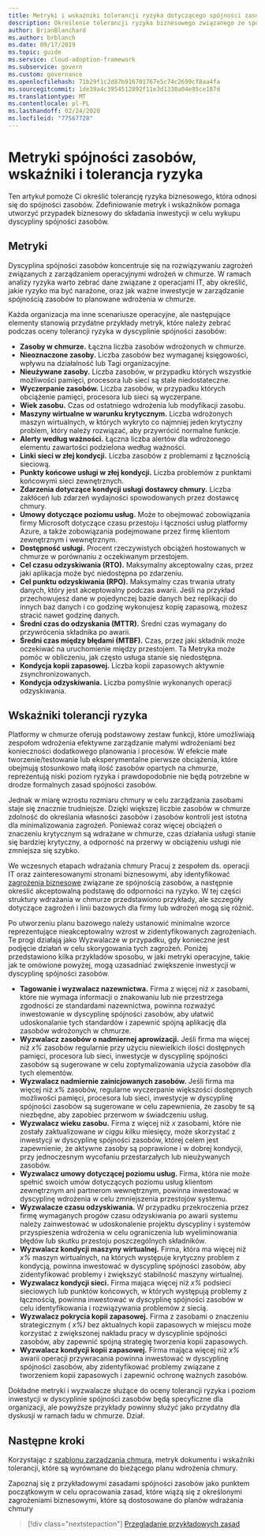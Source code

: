 ```yaml
---
title: Metryki i wskaźniki tolerancji ryzyka dotyczącego spójności zasobów
description: Określenie tolerancji ryzyka biznesowego związanego ze spójnością zasobów w strukturze Microsoft Cloud wdrażania dla platformy Azure.
author: BrianBlanchard
ms.author: brblanch
ms.date: 09/17/2019
ms.topic: guide
ms.service: cloud-adoption-framework
ms.subservice: govern
ms.custom: governance
ms.openlocfilehash: 71b29f1c2d87b916701767e5c74c2699cf8aa4fa
ms.sourcegitcommit: 1de39a4c3954512892f11e3d1330a04e95ce187d
ms.translationtype: MT
ms.contentlocale: pl-PL
ms.lasthandoff: 02/24/2020
ms.locfileid: "77567728"
---
```

# <a name="resource-consistency-metrics-indicators-and-risk-tolerance"></a>Metryki spójności zasobów, wskaźniki i tolerancja ryzyka

Ten artykuł pomoże Ci określić tolerancję ryzyka biznesowego, która odnosi się do spójności zasobów. Zdefiniowanie metryk i wskaźników pomaga utworzyć przypadek biznesowy do składania inwestycji w celu wykupu dyscypliny spójności zasobów.

## <a name="metrics"></a>Metryki

Dyscyplina spójności zasobów koncentruje się na rozwiązywaniu zagrożeń związanych z zarządzaniem operacyjnymi wdrożeń w chmurze. W ramach analizy ryzyka warto zebrać dane związane z operacjami IT, aby określić, jakie ryzyko ma być narażone, oraz jak ważne inwestycje w zarządzanie spójnością zasobów to planowane wdrożenia w chmurze.

Każda organizacja ma inne scenariusze operacyjne, ale następujące elementy stanowią przydatne przykłady metryk, które należy zebrać podczas oceny tolerancji ryzyka w dyscyplinie spójności zasobów:

- **Zasoby w chmurze.** Łączna liczba zasobów wdrożonych w chmurze.
- **Nieoznaczone zasoby.** Liczba zasobów bez wymaganej księgowości, wpływu na działalność lub Tagi organizacyjne.
- **Nieużywane zasoby.** Liczba zasobów, w przypadku których wszystkie możliwości pamięci, procesora lub sieci są stale niedostateczne.
- **Wyczerpanie zasobów.** Liczba zasobów, w przypadku których obciążenie pamięci, procesora lub sieci są wyczerpane.
- **Wiek zasobu.** Czas od ostatniego wdrożenia lub modyfikacji zasobu.
- **Maszyny wirtualne w warunku krytycznym.** Liczba wdrożonych maszyn wirtualnych, w których wykryto co najmniej jeden krytyczny problem, który należy rozwiązać, aby przywrócić normalne funkcje.
- **Alerty według ważności.** Łączna liczba alertów dla wdrożonego elementu zawartości podzielona według ważności.
- **Linki sieci w złej kondycji.** Liczba zasobów z problemami z łącznością sieciową.
- **Punkty końcowe usługi w złej kondycji.** Liczba problemów z punktami końcowymi sieci zewnętrznych.
- **Zdarzenia dotyczące kondycji usługi dostawcy chmury.** Liczba zakłóceń lub zdarzeń wydajności spowodowanych przez dostawcę chmury.
- **Umowy dotyczące poziomu usług.** Może to obejmować zobowiązania firmy Microsoft dotyczące czasu przestoju i łączności usług platformy Azure, a także zobowiązania podejmowane przez firmę klientom zewnętrznym i wewnętrznym.
- **Dostępność usługi.** Procent rzeczywistych obciążeń hostowanych w chmurze w porównaniu z oczekiwanym przestojem.
- **Cel czasu odzyskiwania (RTO).** Maksymalny akceptowalny czas, przez jaki aplikacja może być niedostępna po zdarzeniu.
- **Cel punktu odzyskiwania (RPO).** Maksymalny czas trwania utraty danych, który jest akceptowalny podczas awarii. Jeśli na przykład przechowujesz dane w pojedynczej bazie danych bez replikacji do innych baz danych i co godzinę wykonujesz kopię zapasową, możesz stracić nawet godzinę danych.
- **Średni czas do odzyskania (MTTR).** Średni czas wymagany do przywrócenia składnika po awarii.
- **Średni czas między błędami (MTBF).** Czas, przez jaki składnik może oczekiwać na uruchomienie między przestojem. Ta Metryka może pomóc w obliczeniu, jak często usługa stanie się niedostępna.
- **Kondycja kopii zapasowej.** Liczba kopii zapasowych aktywnie zsynchronizowanych.
- **Kondycja odzyskiwania.** Liczba pomyślnie wykonanych operacji odzyskiwania.

## <a name="risk-tolerance-indicators"></a>Wskaźniki tolerancji ryzyka

Platformy w chmurze oferują podstawowy zestaw funkcji, które umożliwiają zespołom wdrożenia efektywne zarządzanie małymi wdrożeniami bez konieczności dodatkowego planowania i procesów. W efekcie małe tworzenie/testowanie lub eksperymentalne pierwsze obciążenia, które obejmują stosunkowo małą ilość zasobów opartych na chmurze, reprezentują niski poziom ryzyka i prawdopodobnie nie będą potrzebne w drodze formalnych zasad spójności zasobów.

Jednak w miarę wzrostu rozmiaru chmury w celu zarządzania zasobami staje się znacznie trudniejsze. Dzięki większej liczbie zasobów w chmurze zdolność do określania własności zasobów i zasobów kontroli jest istotna dla minimalizowania zagrożeń. Ponieważ coraz więcej obciążeń o znaczeniu krytycznym są wdrażane w chmurze, czas działania usługi stanie się bardziej krytyczny, a odporność na przerwy w obciążeniu usługi nie zmniejsza się szybko.

We wczesnych etapach wdrażania chmury Pracuj z zespołem ds. operacji IT oraz zainteresowanymi stronami biznesowymi, aby identyfikować [zagrożenia biznesowe](./business-risks.md) związane ze spójnością zasobów, a następnie określić akceptowalną podstawę do odporności na ryzyko. W tej części struktury wdrażania w chmurze przedstawiono przykłady, ale szczegóły dotyczące zagrożeń i linii bazowych dla firmy lub wdrożeń mogą się różnić.

Po utworzeniu planu bazowego należy ustanowić minimalne wzorce reprezentujące nieakceptowalny wzrost w zidentyfikowanych zagrożeniach. Te progi działają jako Wyzwalacze w przypadku, gdy konieczne jest podjęcie działań w celu skorygowania tych zagrożeń. Poniżej przedstawiono kilka przykładów sposobu, w jaki metryki operacyjne, takie jak te omówione powyżej, mogą uzasadniać zwiększenie inwestycji w dyscyplinę spójności zasobów.

- **Tagowanie i wyzwalacz nazewnictwa.** Firma z więcej niż _x_ zasobami, które nie wymaga informacji o znakowaniu lub nie przestrzega zgodności ze standardami nazewnictwa, powinna rozważyć inwestowanie w dyscyplinę spójności zasobów, aby ułatwić udoskonalanie tych standardów i zapewnić spójną aplikację dla zasobów wdrożonych w chmurze.
- **Wyzwalacz zasobów o nadmiernej aprowizacji.** Jeśli firma ma więcej niż _x%_ zasobów regularnie przy użyciu niewielkich ilości dostępnych pamięci, procesora lub sieci, inwestycje w dyscyplinę spójności zasobów są sugerowane w celu zoptymalizowania użycia zasobów dla tych elementów.
- **Wyzwalacz nadmiernie zainicjowanych zasobów.** Jeśli firma ma więcej niż _x%_ zasobów, regularne wyczerpanie większości dostępnych możliwości pamięci, procesora lub sieci, inwestycje w dyscyplinę spójności zasobów są sugerowane w celu zapewnienia, że zasoby te są niezbędne, aby zapobiec przerwom w świadczeniu usług.
- **Wyzwalacz wieku zasobu.** Firma z więcej niż _x_ zasobami, które nie zostały zaktualizowane _w ciągu kilku_ miesięcy, może skorzystać z inwestycji w dyscyplinę spójności zasobów, której celem jest zapewnienie, że aktywne zasoby są poprawione i w dobrej kondycji, przy jednoczesnym wycofaniu przestarzałych lub nieużywanych zasobów.
- **Wyzwalacz umowy dotyczącej poziomu usług.** Firma, która nie może spełnić swoich umów dotyczących poziomu usług klientom zewnętrznym ani partnerom wewnętrznym, powinna inwestować w dyscyplinę wdrożenia w celu zmniejszenia przestojów systemu.
- **Wyzwalacze czasu odzyskiwania.** W przypadku przekroczenia przez firmę wymaganych progów czasu odzyskiwania po awarii systemu należy zainwestować w udoskonalenie projektu dyscypliny i systemów przyspieszenia wdrożenia w celu ograniczenia lub wyeliminowania błędów lub skutku przestoju poszczególnych składników.
- **Wyzwalacz kondycji maszyny wirtualnej.** Firma, która ma więcej niż _x%_ maszyn wirtualnych, na których występuje krytyczny problem z kondycją, powinna inwestować w dyscyplinę spójności zasobów, aby zidentyfikować problemy i zwiększyć stabilność maszyny wirtualnej.
- **Wyzwalacz kondycji sieci.** Firma mająca więcej niż _x%_ podsieci sieciowych lub punktów końcowych, w których występują problemy z łącznością, powinna inwestować w dyscyplinę spójności zasobów w celu identyfikowania i rozwiązywania problemów z siecią.
- **Wyzwalacz pokrycia kopii zapasowej.** Firma z zasobami o znaczeniu strategicznym ( _x%)_ bez aktualnych kopii zapasowych w miejscu może korzystać z zwiększonej nakładu pracy w dyscyplinie spójności zasobów, aby zapewnić spójną strategię tworzenia kopii zapasowych.
- **Wyzwalacz kondycji kopii zapasowej.** Firma mająca więcej niż _x%_ awarii operacji przywracania powinna inwestować w dyscyplinę spójności zasobów, aby zidentyfikować problemy związane z tworzeniem kopii zapasowych i zapewnić ochronę ważnych zasobów.

Dokładne metryki i wyzwalacze służące do oceny tolerancji ryzyka i poziom inwestycji w dyscyplinie spójności zasobów będą specyficzne dla organizacji, ale powyższe przykłady powinny służyć jako przydatny dla dyskusji w ramach ładu w chmurze. Dział.

## <a name="next-steps"></a>Następne kroki

Korzystając z [szablonu zarządzania chmurą](./template.md), metryk dokumentu i wskaźniki tolerancji, które są wyrównane do bieżącego planu wdrożenia chmury.

Zapoznaj się z przykładowymi zasadami spójności zasobów jako punktem początkowym w celu opracowania zasad, które wiążą się z określonymi zagrożeniami biznesowymi, które są dostosowane do planów wdrażania chmury

> [!div class="nextstepaction"]
> [Przeglądanie przykładowych zasad](./policy-statements.md)
